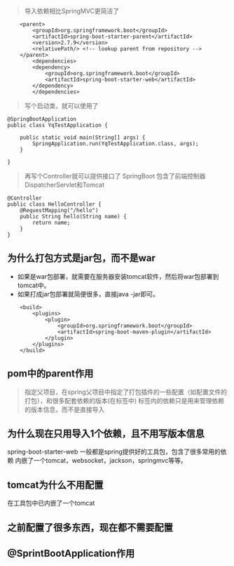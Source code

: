> 导入依赖相比SpringMVC更简洁了
```
    <parent>
        <groupId>org.springframework.boot</groupId>
        <artifactId>spring-boot-starter-parent</artifactId>
        <version>2.7.9</version>
        <relativePath/> <!-- lookup parent from repository -->
    </parent>
        <dependencies>
        <dependency>
            <groupId>org.springframework.boot</groupId>
            <artifactId>spring-boot-starter-web</artifactId>
        </dependency>
        </dependencies>
```
> 写个启动类，就可以使用了
```
@SpringBootApplication
public class YqTestApplication {

    public static void main(String[] args) {
        SpringApplication.run(YqTestApplication.class, args);
    }

}
```
> 再写个Controller就可以提供接口了
> SpringBoot 包含了前端控制器DispatcherServlet和Tomcat
```
@Controller
public class HelloController {
    @RequestMapping("/hello")
    public String hello(String name) {
        return name;
    }
}
```


## 为什么打包方式是jar包，而不是war
- 如果是war包部署，就需要在服务器安装tomcat软件，然后将war包部署到tomcat中。
- 如果打成jar包部署就简便很多，直接java -jar即可。
```
    <build>
        <plugins>
            <plugin>
                <groupId>org.springframework.boot</groupId>
                <artifactId>spring-boot-maven-plugin</artifactId>
            </plugin>
        </plugins>
    </build>
```

## pom中的parent作用
> 指定父项目，在spring父项目中指定了打包插件的一些配置（如配置文件的打包），和很多配套依赖的版本(在<properties>标签中)
> <dependencyManagement>标签内的依赖只是用来管理依赖的版本信息，而不是直接导入

## 为什么现在只用导入1个依赖，且不用写版本信息
spring-boot-starter-web 一般都是spring提供好的工具包，包含了很多常用的依赖
内嵌了一个tomcat，websocket，jackson，springmvc等等。

## tomcat为什么不用配置
在工具包中已内嵌了一个tomcat
## 之前配置了很多东西，现在都不需要配置

## @SprintBootApplication作用
